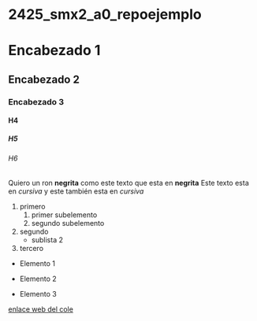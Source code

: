 # 2425_smx2_a0_repoejemplo

# Encabezado 1
## Encabezado 2
### Encabezado 3
#### H4
##### H5
###### H6

Quiero un ron **negrita** como este texto que esta en __negrita__
Este texto esta en *cursiva* y este también esta en _cursiva_

1. primero
	1. primer subelemento
	2. segundo subelemento
2. segundo
	* sublista 2
3. tercero

* Elemento 1
- Elemento 2
+ Elemento 3

[enlace web del cole](https://www.fje.edu/ca/jesuites-bellvitge "texto opcional")